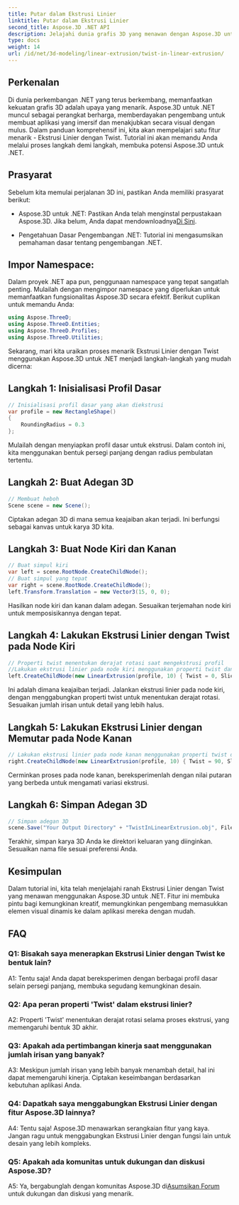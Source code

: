 ```yaml
---
title: Putar dalam Ekstrusi Linier
linktitle: Putar dalam Ekstrusi Linier
second_title: Aspose.3D .NET API
description: Jelajahi dunia grafis 3D yang menawan dengan Aspose.3D untuk .NET. Pelajari langkah demi langkah Ekstrusi Linier dengan Twist.
type: docs
weight: 14
url: /id/net/3d-modeling/linear-extrusion/twist-in-linear-extrusion/
---
```

## Perkenalan

Di dunia perkembangan .NET yang terus berkembang, memanfaatkan kekuatan grafis 3D adalah upaya yang menarik. Aspose.3D untuk .NET muncul sebagai perangkat berharga, memberdayakan pengembang untuk membuat aplikasi yang imersif dan menakjubkan secara visual dengan mulus. Dalam panduan komprehensif ini, kita akan mempelajari satu fitur menarik - Ekstrusi Linier dengan Twist. Tutorial ini akan memandu Anda melalui proses langkah demi langkah, membuka potensi Aspose.3D untuk .NET.

## Prasyarat

Sebelum kita memulai perjalanan 3D ini, pastikan Anda memiliki prasyarat berikut:

-  Aspose.3D untuk .NET: Pastikan Anda telah menginstal perpustakaan Aspose.3D. Jika belum, Anda dapat mendownloadnya[Di Sini](https://releases.aspose.com/3d/net/).

- Pengetahuan Dasar Pengembangan .NET: Tutorial ini mengasumsikan pemahaman dasar tentang pengembangan .NET.

## Impor Namespace:

Dalam proyek .NET apa pun, penggunaan namespace yang tepat sangatlah penting. Mulailah dengan mengimpor namespace yang diperlukan untuk memanfaatkan fungsionalitas Aspose.3D secara efektif. Berikut cuplikan untuk memandu Anda:

```csharp
using Aspose.ThreeD;
using Aspose.ThreeD.Entities;
using Aspose.ThreeD.Profiles;
using Aspose.ThreeD.Utilities;
```

Sekarang, mari kita uraikan proses menarik Ekstrusi Linier dengan Twist menggunakan Aspose.3D untuk .NET menjadi langkah-langkah yang mudah dicerna:

## Langkah 1: Inisialisasi Profil Dasar

```csharp
// Inisialisasi profil dasar yang akan diekstrusi
var profile = new RectangleShape()
{
    RoundingRadius = 0.3
};
```

Mulailah dengan menyiapkan profil dasar untuk ekstrusi. Dalam contoh ini, kita menggunakan bentuk persegi panjang dengan radius pembulatan tertentu.

## Langkah 2: Buat Adegan 3D

```csharp
// Membuat heboh
Scene scene = new Scene();
```

Ciptakan adegan 3D di mana semua keajaiban akan terjadi. Ini berfungsi sebagai kanvas untuk karya 3D kita.

## Langkah 3: Buat Node Kiri dan Kanan

```csharp
// Buat simpul kiri
var left = scene.RootNode.CreateChildNode();
// Buat simpul yang tepat
var right = scene.RootNode.CreateChildNode();
left.Transform.Translation = new Vector3(15, 0, 0);
```

Hasilkan node kiri dan kanan dalam adegan. Sesuaikan terjemahan node kiri untuk memposisikannya dengan tepat.

## Langkah 4: Lakukan Ekstrusi Linier dengan Twist pada Node Kiri

```csharp
// Properti twist menentukan derajat rotasi saat mengekstrusi profil
//Lakukan ekstrusi linier pada node kiri menggunakan properti twist dan irisan
left.CreateChildNode(new LinearExtrusion(profile, 10) { Twist = 0, Slices = 100 });
```

Ini adalah dimana keajaiban terjadi. Jalankan ekstrusi linier pada node kiri, dengan menggabungkan properti twist untuk menentukan derajat rotasi. Sesuaikan jumlah irisan untuk detail yang lebih halus.

## Langkah 5: Lakukan Ekstrusi Linier dengan Memutar pada Node Kanan

```csharp
// Lakukan ekstrusi linier pada node kanan menggunakan properti twist dan irisan
right.CreateChildNode(new LinearExtrusion(profile, 10) { Twist = 90, Slices = 100 });
```

Cerminkan proses pada node kanan, bereksperimenlah dengan nilai putaran yang berbeda untuk mengamati variasi ekstrusi.

## Langkah 6: Simpan Adegan 3D

```csharp
// Simpan adegan 3D
scene.Save("Your Output Directory" + "TwistInLinearExtrusion.obj", FileFormat.WavefrontOBJ);
```

Terakhir, simpan karya 3D Anda ke direktori keluaran yang diinginkan. Sesuaikan nama file sesuai preferensi Anda.

## Kesimpulan

Dalam tutorial ini, kita telah menjelajahi ranah Ekstrusi Linier dengan Twist yang menawan menggunakan Aspose.3D untuk .NET. Fitur ini membuka pintu bagi kemungkinan kreatif, memungkinkan pengembang memasukkan elemen visual dinamis ke dalam aplikasi mereka dengan mudah.

## FAQ

### Q1: Bisakah saya menerapkan Ekstrusi Linier dengan Twist ke bentuk lain?

A1: Tentu saja! Anda dapat bereksperimen dengan berbagai profil dasar selain persegi panjang, membuka segudang kemungkinan desain.

### Q2: Apa peran properti 'Twist' dalam ekstrusi linier?

A2: Properti 'Twist' menentukan derajat rotasi selama proses ekstrusi, yang memengaruhi bentuk 3D akhir.

### Q3: Apakah ada pertimbangan kinerja saat menggunakan jumlah irisan yang banyak?

A3: Meskipun jumlah irisan yang lebih banyak menambah detail, hal ini dapat memengaruhi kinerja. Ciptakan keseimbangan berdasarkan kebutuhan aplikasi Anda.

### Q4: Dapatkah saya menggabungkan Ekstrusi Linier dengan fitur Aspose.3D lainnya?

A4: Tentu saja! Aspose.3D menawarkan serangkaian fitur yang kaya. Jangan ragu untuk menggabungkan Ekstrusi Linier dengan fungsi lain untuk desain yang lebih kompleks.

### Q5: Apakah ada komunitas untuk dukungan dan diskusi Aspose.3D?

 A5: Ya, bergabunglah dengan komunitas Aspose.3D di[Asumsikan Forum](https://forum.aspose.com/c/3d/18) untuk dukungan dan diskusi yang menarik.
